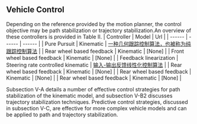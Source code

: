 ## Vehicle Control
  Depending on the reference provided by the motion planner, the control objective may be path stabilization or trajectory stabilization.An overview of these controllers is provided in Table II.
| Controller | Model | Url |
| ------ | ------ | ------ |
| Pure Pursuit | Kinematic | [一种几何跟踪控制算法，也被称为纯跟踪控制算法](https://blog.csdn.net/Ronnie_Hu/article/details/115817922) |
| Rear wheel based feedback | Kinematic | [None] |
| Front wheel based feedback | Kinematic | [None] |
| Feedback linearization | Steering rate controlled kinematic | [输入-输出反馈线性化控制算法](https://zhuanlan.zhihu.com/p/344837550) |
| Rear wheel based feedback | Kinematic | [None] |
| Rear wheel based feedback | Kinematic | [None] |
| Rear wheel based feedback | Kinematic | [None] |

  Subsection V-A details a number of effective control strategies for path stabilization of the kinematic model, and subsection V-B2 discusses trajectory stabilization techniques. Predictive control strategies, discussed in subsection V-C, are effective for more complex vehicle models and can be applied to path and trajectory stabilization.


